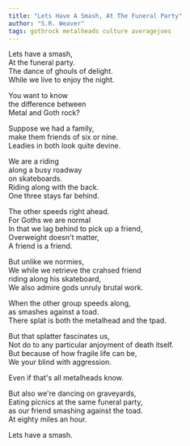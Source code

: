 ```yaml
---
title: "Lets Have A Smash, At The Funeral Party"
author: "S.R. Weaver"
tags: gothrock metalheads culture averagejoes
---
```

Lets have a smash,<br />
At the funeral party.<br />
The dance of ghouls of delight.<br />
While we live to enjoy the night.

You want to know<br />
the difference between<br />
Metal and Goth rock?

Suppose we had a family,<br />
make them friends of six or nine.<br />
Leadies in both look quite devine.

We are a riding<br />
along a busy roadway<br />
on skateboards.<br />
Riding along with the back.<br />
One three stays far behind.

The other speeds right ahead.<br />
For Goths we are normal<br />
In that we lag behind to pick up a friend,<br />
Overweight doesn't matter,<br />
A friend is a friend.

But unlike we normies,<br />
We while we retrieve the crahsed friend<br />
riding along his skateboard,<br />
We also admire gods unruly brutal work.

When the other group speeds along,<br />
as smashes against a toad.<br />
There splat is both the metalhead and the tpad.

But that splatter fascinates us,<br />
Not do to any particular anjoyment of death itself.<br />
But because of how fragile life can be,<br />
We your blind with aggression.

Even if that's all metalheads know.

But also we're dancing on graveyards,<br />
Eating picnics at the same funeral party,<br />
as our friend smashing against the toad.<br />
At eighty miles an hour.

Lets have a smash.
